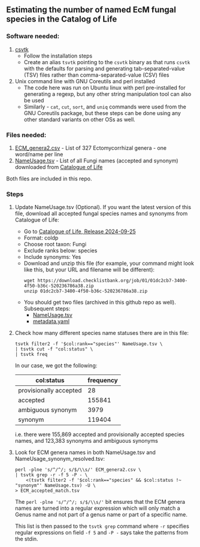 ## Estimating the number of named EcM fungal species in the Catalog of Life

### Software needed:

1. [csvtk](https://bioinf.shenwei.me/csvtk/)
    * Follow the installation steps
    * Create an alias `tsvtk` pointing to the `csvtk` binary as that runs `csvtk` with the defaults for parsing and generating tab-separated-value (TSV) files rather than comma-separated-value (CSV) files
2. Unix command line with GNU Coreutils and perl installed
    * The code here was run on Ubuntu linux with perl pre-installed for generating a regexp, but any other string manipulation tool can also be used
    * Similarly - `cat`, `cut`, `sort`, and `uniq` commands were used from the GNU Coreutils package, but these steps can be done using any other standard variants on other OSs as well.

### Files needed:

1. [ECM_genera2.csv](ECM_genera2.csv) - List of 327 Ectomycorrhizal genera - one word/name per line
2. [NameUsage.tsv](NameUsage.tsv) - List of all Fungi names (accepted and synonym) downloaded from [Catalogue of Life](https://checklistbank.org)

Both files are included in this repo.

### Steps

1. Update NameUsage.tsv (Optional). If you want the latest version of this file, download all accepted fungal species names and synonyms from Catalogue of Life:

    * Go to [Catalogue of Life, Release 2024-09-25](https://www.checklistbank.org/dataset/303642/download)
    * Format: coldp
    * Choose root taxon: Fungi
    * Exclude ranks below: species
    * Include synonyms: Yes
    * Download and unzip this file (for example, your command might look like this, but your URL and filename will be different):
        ```
        wget https://download.checklistbank.org/job/01/01dc2cb7-3400-4f50-b36c-520236786a38.zip
        unzip 01dc2cb7-3400-4f50-b36c-520236786a38.zip
        ```
    * You should get two files (archived in this github repo as well). Subsequent steps:
        * [NameUsage.tsv](NameUsage.tsv)
        * [metadata.yaml](metadata.yaml)

2. Check how many different species name statuses there are in this file:

    ```
    tsvtk filter2 -f '$col:rank=="species"' NameUsage.tsv \
    | tsvtk cut -f "col:status" \
    | tsvtk freq
    ```

    In our case, we got the following:

    | col:status              | frequency|
    |-------------------------|--------|
    | provisionally accepted  |      28|
    | accepted                |  155841|
    | ambiguous synonym       |    3979|
    | synonym                 |  119404|

    i.e. there were 155,869 accepted and provisionally accepted species names, and 123,383 synonyms and ambiguous synonyms

3. Look for ECM genera names in both NameUsage.tsv and NameUsage_synonym_resolved.tsv:

    ```
    perl -plne 's/^/^/; s/$/\\s/' ECM_genera2.csv \
    | tsvtk grep -r -f 5 -P - \
        <(tsvtk filter2 -f '$col:rank=="species" && $col:status !~ "synonym"' NameUsage.tsv) -U \
    > ECM_accepted_match.tsv
    ```

    The `perl -plne 's/^/^/; s/$/\\s/'` bit ensures that the ECM genera names are turned into a regular expression which will only match a Genus name and not part of a genus name or part of a specific name.
    
    This list is then passed to the `tsvtk grep` command where `-r` specifies regular expressions on field `-f 5` and `-P -` says take the patterns from the stdin.
